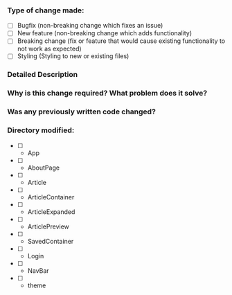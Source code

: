 ### Type of change made:

- [ ] Bugfix (non-breaking change which fixes an issue)
- [ ] New feature (non-breaking change which adds functionality)
- [ ] Breaking change (fix or feature that would cause existing functionality to not work as expected)
- [ ] Styling (Styling to new or existing files)

### Detailed Description

### Why is this change required? What problem does it solve?

### Was any previously written code changed?

### Directory modified:

- [ ] - App
- [ ] - AboutPage
- [ ] - Article
- [ ] - ArticleContainer
- [ ] - ArticleExpanded
- [ ] - ArticlePreview
- [ ] - SavedContainer
- [ ] - Login
- [ ] - NavBar
- [ ] - theme
